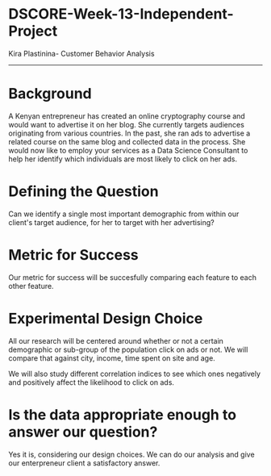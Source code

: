 # DSCORE-Week-13-Independent-Project
Kira Plastinina- Customer Behavior Analysis
********


# Background
A Kenyan entrepreneur has created an online cryptography course and would want to advertise it on her blog. She currently targets audiences originating from various countries. In the past, she ran ads to advertise a related course on the same blog and collected data in the process. She would now like to employ your services as a Data Science Consultant to help her identify which individuals are most likely to click on her ads.

# Defining the Question
Can we identify a single most important demographic from within our client's target audience, for her to target with her advertising?

# Metric for Success
Our metric for success will be succesfully comparing each feature to each other feature.

# Experimental Design Choice
All our research will be centered around whether or not a certain demographic or sub-group of the population click on ads or not. We will compare that against city, income, time spent on site and age.

We will also study different correlation indices to see which ones negatively and positively affect the likelihood to click on ads.

# Is the data appropriate enough to answer our question?
Yes it is, considering our design choices. We can do our analysis and give our enterpreneur client a satisfactory answer.

